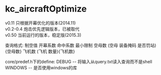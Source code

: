 kc_aircraftOptimize
===================
v0.11 只根据开幕优化的版本(2014.11)  
v0.2-0.4 炮击优先逻辑版本，已被取代  
v0.50 当前运行的版本，稳定版(2015.3)  

查询格式:
制空值 开幕系数 命中系数 最小限制 空母数 (空母 装备掩码 是否罚站){空母数} 飞机数 (飞机 数量){飞机数}

core/predef.h下的define:
DEBUG -- 将输入从query.txt读入查询而不是shell
WINDOWS -- 是否使用windows的库
